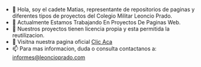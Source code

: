 - 👋 Hola, soy el cadete Matias, representante de repositorios de paginas y diferentes tipos de proyectos del Colegio Militar Leoncio Prado.
- 👀 Actualmente Estamos Trabajando En Proyectos De Paginas Web.
- 🌱 Nuestros proyectos tienen licencia propia y esta permitida la reutilizacion.
- 💞️ Visitna nuestra pagina oficial [Clic Aca](https://leoncioprado.com/)
- 📫 Para mas informacion, duda o consulta contactanos a: informes@leoncioprado.com
